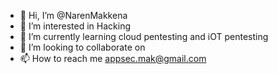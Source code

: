 - 👋 Hi, I’m @NarenMakkena
- 👀 I’m interested in Hacking 
- 🌱 I’m currently learning cloud pentesting and iOT pentesting
- 💞️ I’m looking to collaborate on  
- 📫 How to reach me appsec.mak@gmail.com

<!---
NarenMakkena/NarenMakkena is a ✨ special ✨ repository because its `README.md` (this file) appears on your GitHub profile.
You can click the Preview link to take a look at your changes.
--->
